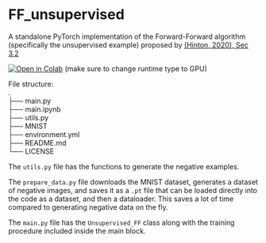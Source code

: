 # FF_unsupervised

A standalone PyTorch implementation of the Forward-Forward algorithm (specifically the unsupervised example) proposed
by [(Hinton, 2020), Sec 3.2](https://www.cs.toronto.edu/~hinton/FFA13.pdf)

[![Open in Colab](https://colab.research.google.com/assets/colab-badge.svg)](https://colab.research.google.com/github/ghadialhajj/FF_unsupervised/blob/master/main.ipynb) (make sure to change runtime type to GPU)

File structure:  
.  
├── main.py  
├── main.ipynb  
├── utils.py  
├── MNIST  
├── environment.yml  
├── README.md  
└── LICENSE

The `utils.py` file has the functions to generate the negative examples.

The `prepare_data.py` file downloads the MNIST dataset, generates a dataset of negative images, and saves it as a `.pt`
file that can be loaded directly into the code as a dataset, and then a dataloader. This saves a lot of time compared to
generating negative data on the fly.

The `main.py` file has the `Unsupervised_FF` class along with the training procedure included inside the main block.
